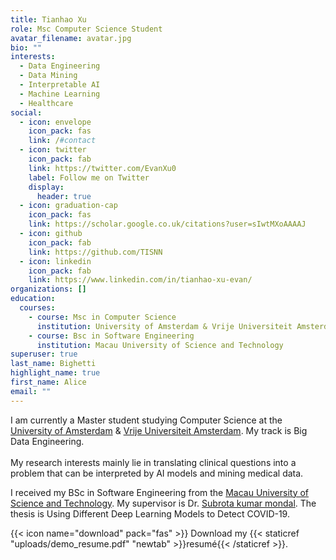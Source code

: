 ```yaml
---
title: Tianhao Xu
role: Msc Computer Science Student
avatar_filename: avatar.jpg
bio: ""
interests:
  - Data Engineering
  - Data Mining
  - Interpretable AI
  - Machine Learning
  - Healthcare
social:
  - icon: envelope
    icon_pack: fas
    link: /#contact
  - icon: twitter
    icon_pack: fab
    link: https://twitter.com/EvanXu0
    label: Follow me on Twitter
    display:
      header: true
  - icon: graduation-cap
    icon_pack: fas
    link: https://scholar.google.co.uk/citations?user=sIwtMXoAAAAJ
  - icon: github
    icon_pack: fab
    link: https://github.com/TISNN
  - icon: linkedin
    icon_pack: fab
    link: https://www.linkedin.com/in/tianhao-xu-evan/
organizations: []
education:
  courses:
    - course: Msc in Computer Science
      institution: University of Amsterdam & Vrije Universiteit Amsterdam
    - course: Bsc in Software Engineering
      institution: Macau University of Science and Technology
superuser: true
last_name: Bighetti
highlight_name: true
first_name: Alice
email: ""
---
```

I am currently a Master student studying Computer Science at the [University of Amsterdam](https://www.uva.nl/) & [Vrije Universiteit Amsterdam](https://vu.nl/nl). My track is Big Data Engineering.\
\
My research interests mainly lie in translating clinical questions into a problem that can be interpreted by AI models and mining medical data.

I received my BSc in Software Engineering from the [Macau University of Science and Technology](https://www.must.edu.mo/en). My supervisor is Dr. [Subrota kumar mondal](https://www.must.edu.mo/scse/staff/subrota). The thesis is Using Different Deep Learning Models to Detect COVID-19. 

{{< icon name="download" pack="fas" >}} Download my {{< staticref "uploads/demo_resume.pdf" "newtab" >}}resumé{{< /staticref >}}.